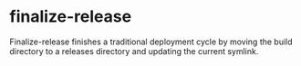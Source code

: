 # finalize-release

Finalize-release finishes a traditional deployment cycle by moving the build directory to a releases directory and updating the current symlink.